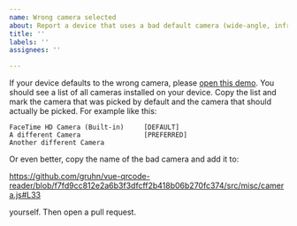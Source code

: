 ```yaml
---
name: Wrong camera selected
about: Report a device that uses a bad default camera (wide-angle, infra-red, ...)
title: ''
labels: ''
assignees: ''

---
```


If your device defaults to the wrong camera, please [open this demo](https://gruhn.github.io/vue-qrcode-reader/select-camera-demo.html).
You should see a list of all cameras installed on your device.
Copy the list and mark the camera that was picked by default and the camera that should actually be picked.
For example like this:

```
FaceTime HD Camera (Built-in)     [DEFAULT]
A different Camera                [PREFERRED]
Another different Camera
```

Or even better, copy the name of the bad camera and add it to: 

https://github.com/gruhn/vue-qrcode-reader/blob/f7fd9cc812e2a6b3f3dfcff2b418b06b270fc374/src/misc/camera.js#L33

yourself. Then open a pull request.
